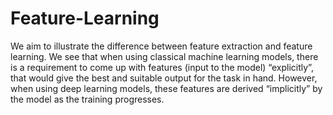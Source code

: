 # Feature-Learning
We aim to illustrate the difference between feature extraction and feature learning. We see that when using classical machine learning models, there is a requirement to come up with features (input to the model) “explicitly”, that would give the best and suitable output for the task in hand. However, when using deep learning models, these features are derived “implicitly” by the model as the training progresses.
